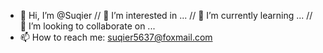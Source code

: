 - 👋 Hi, I’m @Suqier
// 👀 I’m interested in ...
// 🌱 I’m currently learning ...
// 💞️ I’m looking to collaborate on ...
- 📫 How to reach me: suqier5637@foxmail.com

<!---
Suqier/Suqier is a ✨ special ✨ repository because its `README.md` (this file) appears on your GitHub profile.
You can click the Preview link to take a look at your changes.
--->
